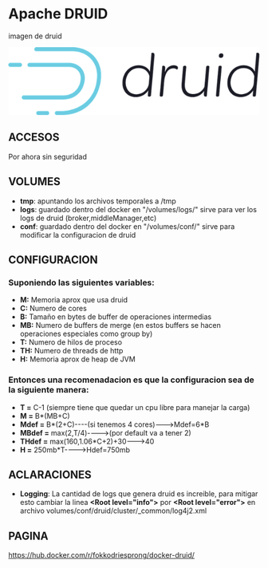 # Apache DRUID

imagen de druid

![alt text](img/druid.jpeg)

## ACCESOS

Por ahora sin seguridad


## VOLUMES

* **tmp**: apuntando los archivos temporales a /tmp
* **logs**: guardado dentro del docker en "/volumes/logs/" sirve para ver los logs de druid (broker,middleManager,etc)
* **conf**: guardado dentro del docker en "/volumes/conf/" sirve para modificar la configuracion de druid

## CONFIGURACION

### Suponiendo las siguientes variables:

* **M:** Memoria aprox que usa druid
* **C:** Numero de cores
* **B:** Tamaño en bytes de buffer de operaciones intermedias
* **MB:** Numero de buffers de merge (en estos buffers se hacen operaciones especiales como group by)
* **T:** Numero de hilos de proceso
* **TH:** Numero de threads de http
* **H:** Memoria aprox de heap de JVM

### Entonces una recomenadacion es que la configuracion sea de la siguiente manera:

* **T =** C-1 (siempre tiene que quedar un cpu libre para manejar la carga)
* **M =** B*(MB+C)
* **Mdef =** B*(2+C)----(si tenemos 4 cores)--->Mdef=6*B
* **MBdef =** max(2,T/4)---->(por default va a tener 2)
* **THdef =** max(160,1.06*C+2)+30--->40
* **H =** 250mb*T---->Hdef=750mb

## ACLARACIONES

* **Logging**: La cantidad de logs que genera druid es increible, para mitigar esto cambiar la linea **\<Root level="info"\>** por **\<Root level="error"\>** en archivo volumes/conf/druid/cluster/_common/log4j2.xml

## PAGINA

https://hub.docker.com/r/fokkodriesprong/docker-druid/